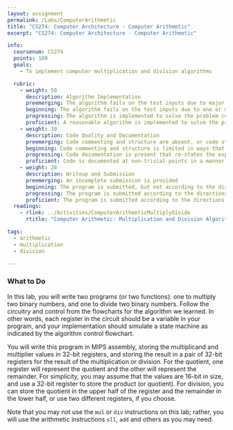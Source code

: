 ```yaml
---
layout: assignment
permalink: /Labs/ComputerArithmetic
title: "CS274: Computer Architecture - Computer Arithmetic"
excerpt: "CS274: Computer Architecture - Computer Arithmetic"

info:
  coursenum: CS274
  points: 100
  goals:
    - To implement computer multiplication and division algorithms

  rubric:
    - weight: 50
      description: Algorithm Implementation
      preemerging: The algorithm fails on the test inputs due to major issues, or the program fails to compile and/or run
      beginning: The algorithm fails on the test inputs due to one or more minor issues
      progressing: The algorithm is implemented to solve the problem correctly according to given test inputs, but would fail if executed in a general case due to a minor issue or omission in the algorithm design or implementation
      proficient: A reasonable algorithm is implemented to solve the problem which correctly solves the problem according to the given test inputs, and would be reasonably expected to solve the problem in the general case
    - weight: 30
      description: Code Quality and Documentation
      preemerging: Code commenting and structure are absent, or code structure departs significantly from best practice, and/or the code departs significantly from the style guide
      beginning: Code commenting and structure is limited in ways that reduce the readability of the program, and/or there are minor departures from the style guide
      progressing: Code documentation is present that re-states the explicit code definitions, and/or code is written that mostly adheres to the style guide
      proficient: Code is documented at non-trivial points in a manner that enhances the readability of the program, and code is written according to the style guide
    - weight: 20
      description: Writeup and Submission
      preemerging: An incomplete submission is provided
      beginning: The program is submitted, but not according to the directions in one or more ways (for example, because it is lacking a readme writeup)
      progressing: The program is submitted according to the directions with a minor omission or correction needed, and with at least superficial responses to the bolded questions throughout
      proficient: The program is submitted according to the directions, including a readme writeup describing the solution, and thoughtful answers to the bolded or textbook questions throughout
  readings:
    - rlink: ../Activities/ComputerArithmeticMultiplyDivide
      rtitle: "Computer Arithmetic: Multiplication and Division Algorithms"

tags:
  - arithmetic
  - multiplication
  - division

---
```


### What to Do

In this lab, you will write two programs (or two functions): one to multiply two binary numbers, and one to divide two binary numbers.  Follow the circuitry and control from the flowcharts for the algorithm we learned.  In other words, each register in the circuit should be a variable in your program, and your implementation should simulate a state machine as indicated by the algorithm control flowchart.

You will write this program in MIPS assembly, storing the multiplicand and multiplier values in 32-bit registers, and storing the result in a pair of 32-bit registers for the result of the multiplication or division.  For the quotient, one register will represent the quotient and the other will represent the remainder.  For simplicity, you may assume that the values are 16-bit in size, and use a 32-bit register to store the product (or quotient).  For division, you can store the quotient in the upper half of the register and the remainder in the lower half, or use two different registers, if you choose.

Note that you may not use the `mul` or `div` instructions on this lab; rather, you will use the arithmetic instructions `sll`, `add` and others as you may need.
